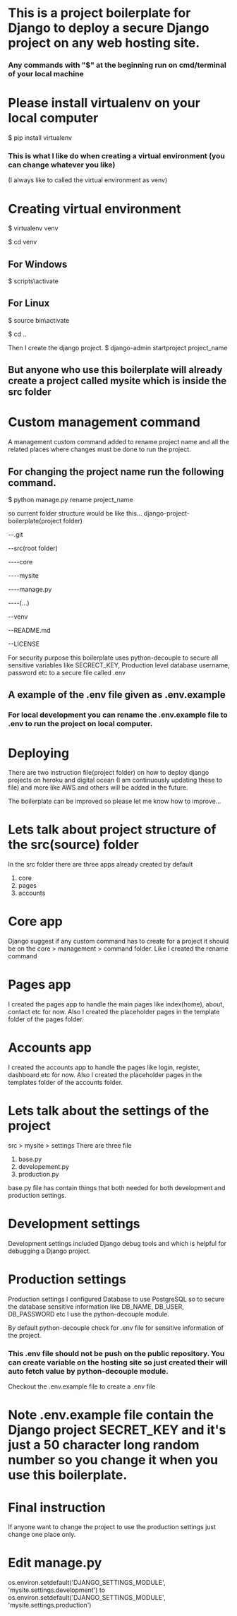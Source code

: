 # This is a project boilerplate for Django to deploy a secure Django project on any web hosting site.

### Any commands with "$" at the beginning run on cmd/terminal of your local machine

# Please install virtualenv on your local computer
$ pip install virtualenv

### This is what I like do when creating a virtual environment (you can change whatever you like)
(I always like to called the virtual environment as venv)
# Creating virtual environment

$ virtualenv venv

$ cd venv

## For Windows
$ scripts\activate

## For Linux
$ source bin\activate

$ cd ..

Then I create the django project.
$ django-admin startproject project_name

## But anyone who use this boilerplate will already create a project called mysite which is inside the src folder

# Custom management command
A management custom command added to rename project name and all the related places where changes must be done to run the project.
## For changing the project name run the following command.
$ python manage.py rename project_name

so current folder structure would be like this...
django-project-boilerplate(project folder)

--.git

--src(root folder)

----core

----mysite

----manage.py

----(...)

--venv

--README.md

--LICENSE

For security purpose this boilerplate uses python-decouple to secure all sensitive variables like SECRECT_KEY, Production level database username, password etc to a secure file called .env

## A example of the .env file given as .env.example

### For local development you can rename the .env.example file to .env to run the project on local computer.

# Deploying
There are two instruction file(project folder) on how to deploy django projects on heroku and digital ocean (I am continuously updating these to file) and more like AWS and others will be added in the future.

The boilerplate can be improved so please let me know how to improve...
# Lets talk about project structure of the src(source) folder
In the src folder there are three apps already created by default
1. core
2. pages
3. accounts

# Core app
Django suggest if any custom command has to create for a project it should be on the core > management > command folder.
Like I created the rename command

# Pages app
I created the pages app to handle the main pages like index(home), about, contact etc for now.
Also I created the placeholder pages in the template folder of the pages folder.

# Accounts app
I created the accounts app to handle the pages like login, register, dashboard etc for now.
Also I created the placeholder pages in the templates folder of the accounts folder.

# Lets talk about the settings of the project
src > mysite > settings
There are three file
1. base.py
2. developement.py
3. production.py

base.py file has contain things that both needed for both development and production settings.

# Development settings
Development settings included Django debug tools and which is helpful for debugging a Django project.

# Production settings
Production settings I configured Database to use PostgreSQL so to secure the database sensitive information like DB_NAME,  DB_USER, DB_PASSWORD etc I use the python-decouple module.

By default python-decouple check for .env file for sensitive information of the project.

### This .env file should not be push on the public repository. You can create variable on the hosting site so just created their will auto fetch value by python-decouple module.

Checkout the .env.example file to create a .env file

# Note .env.example file contain the Django project SECRET_KEY and it's just a 50 character long random number so you change it when you use this boilerplate.

# Final instruction
If anyone want to change the project to use the production settings just change one place only.

# Edit manage.py
os.environ.setdefault('DJANGO_SETTINGS_MODULE', 'mysite.settings.development')
to
os.environ.setdefault('DJANGO_SETTINGS_MODULE', 'mysite.settings.production')
